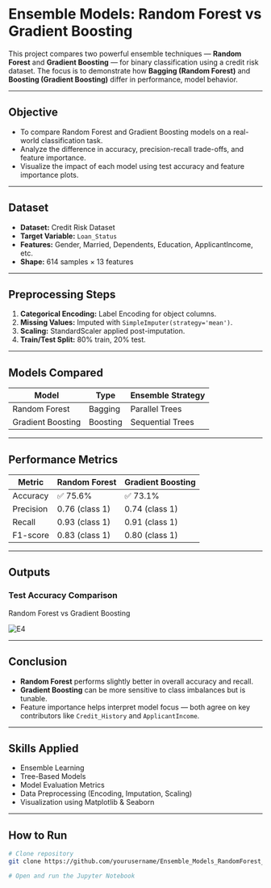 # Ensemble Models: Random Forest vs Gradient Boosting

This project compares two powerful ensemble techniques — **Random Forest** and **Gradient Boosting** — for binary classification using a credit risk dataset. The focus is to demonstrate how **Bagging (Random Forest)** and **Boosting (Gradient Boosting)** differ in performance, model behavior.

---

## Objective

- To compare Random Forest and Gradient Boosting models on a real-world classification task.
- Analyze the difference in accuracy, precision-recall trade-offs, and feature importance.
- Visualize the impact of each model using test accuracy and feature importance plots.

---

## Dataset

- **Dataset:** Credit Risk Dataset  
- **Target Variable:** `Loan_Status`  
- **Features:** Gender, Married, Dependents, Education, ApplicantIncome, etc.  
- **Shape:** 614 samples × 13 features

---

## Preprocessing Steps

1. **Categorical Encoding:** Label Encoding for object columns.
2. **Missing Values:** Imputed with `SimpleImputer(strategy='mean')`.
3. **Scaling:** StandardScaler applied post-imputation.
4. **Train/Test Split:** 80% train, 20% test.

---

## Models Compared

| Model            | Type     | Ensemble Strategy |
|------------------|----------|-------------------|
| Random Forest    | Bagging  | Parallel Trees    |
| Gradient Boosting| Boosting | Sequential Trees  |

---

## Performance Metrics

| Metric        | Random Forest | Gradient Boosting |
|---------------|---------------|-------------------|
| Accuracy      | ✅ 75.6%       | ✅ 73.1%           |
| Precision     | 0.76 (class 1) | 0.74 (class 1)    |
| Recall        | 0.93 (class 1) | 0.91 (class 1)    |
| F1-score      | 0.83 (class 1) | 0.80 (class 1)    |

---

## Outputs

### Test Accuracy Comparison
Random Forest vs Gradient Boosting

![E4](https://github.com/user-attachments/assets/76179e48-55bd-40ac-8386-b6908e6eec67)

---

## Conclusion

- **Random Forest** performs slightly better in overall accuracy and recall.
- **Gradient Boosting** can be more sensitive to class imbalances but is tunable.
- Feature importance helps interpret model focus — both agree on key contributors like `Credit_History` and `ApplicantIncome`.

---

## Skills Applied

- Ensemble Learning
- Tree-Based Models
- Model Evaluation Metrics
- Data Preprocessing (Encoding, Imputation, Scaling)
- Visualization using Matplotlib & Seaborn

---

## How to Run

```bash
# Clone repository
git clone https://github.com/yourusername/Ensemble_Models_RandomForest_vs_GradientBoosting

# Open and run the Jupyter Notebook
